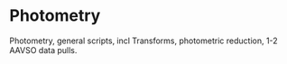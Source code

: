 # Photometry
Photometry, general scripts, incl Transforms, photometric reduction, 1-2 AAVSO data pulls.
